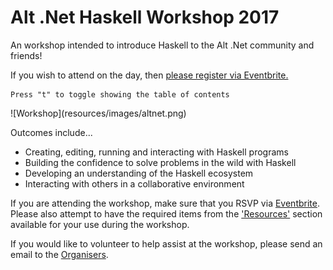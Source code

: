 

Alt .Net Haskell Workshop 2017
==============================

<div class="center important">

An workshop intended to introduce Haskell to  the Alt .Net community and friends!

If you wish to attend on the day, then [please register via Eventbrite.](https://www.eventbrite.com/e/haskell-workshop-tickets-31769054096)

</div>

<div class="important">

~~~{.note .notitle}
Press "t" to toggle showing the table of contents
~~~


</div>

<div class="center nopad"> ![Workshop](resources/images/altnet.png) </div>

Outcomes include...

* Creating, editing, running and interacting with Haskell programs
* Building the confidence to solve problems in the wild with Haskell
* Developing an understanding of the Haskell ecosystem
* Interacting with others in a collaborative environment

<div class="important note">

If you are attending the workshop, make sure that you RSVP via
[Eventbrite](https://www.eventbrite.com/e/haskell-workshop-tickets-31769054096).
Please also attempt to have the required items from the
['Resources'](#resources) section available for your use during the workshop.

If you would like to volunteer to help assist at the workshop, please send an email to the
[Organisers](mailto:alt-dot-net-haskell-workshop-2017@googlegroups.com).

</div>

